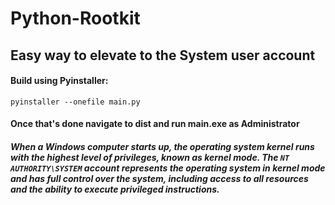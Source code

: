 # Python-Rootkit
## Easy way to elevate to the System user account
#### Build using Pyinstaller:
```
pyinstaller --onefile main.py
```
#### Once that's done navigate to dist and run main.exe as Administrator
##### When a Windows computer starts up, the operating system kernel runs with the highest level of privileges, known as kernel mode. The `NT AUTHORITY\SYSTEM` account represents the operating system in kernel mode and has full control over the system, including access to all resources and the ability to execute privileged instructions.
